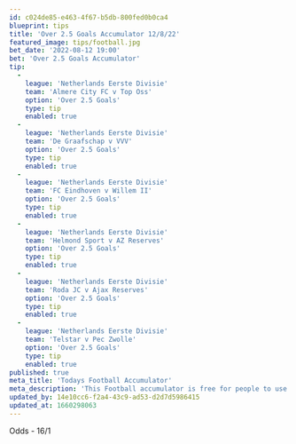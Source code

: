 ```yaml
---
id: c024de85-e463-4f67-b5db-800fed0b0ca4
blueprint: tips
title: 'Over 2.5 Goals Accumulator 12/8/22'
featured_image: tips/football.jpg
bet_date: '2022-08-12 19:00'
bet: 'Over 2.5 Goals Accumulator'
tip:
  -
    league: 'Netherlands Eerste Divisie'
    team: 'Almere City FC v Top Oss'
    option: 'Over 2.5 Goals'
    type: tip
    enabled: true
  -
    league: 'Netherlands Eerste Divisie'
    team: 'De Graafschap v VVV'
    option: 'Over 2.5 Goals'
    type: tip
    enabled: true
  -
    league: 'Netherlands Eerste Divisie'
    team: 'FC Eindhoven v Willem II'
    option: 'Over 2.5 Goals'
    type: tip
    enabled: true
  -
    league: 'Netherlands Eerste Divisie'
    team: 'Helmond Sport v AZ Reserves'
    option: 'Over 2.5 Goals'
    type: tip
    enabled: true
  -
    league: 'Netherlands Eerste Divisie'
    team: 'Roda JC v Ajax Reserves'
    option: 'Over 2.5 Goals'
    type: tip
    enabled: true
  -
    league: 'Netherlands Eerste Divisie'
    team: 'Telstar v Pec Zwolle'
    option: 'Over 2.5 Goals'
    type: tip
    enabled: true
published: true
meta_title: 'Todays Football Accumulator'
meta_description: 'This Football accumulator is free for people to use who are looking for Football tips.'
updated_by: 14e10cc6-f2a4-43c9-ad53-d2d7d5986415
updated_at: 1660298063
---
```

Odds - 16/1